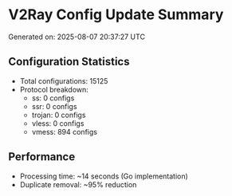 # V2Ray Config Update Summary
Generated on: 2025-08-07 20:37:27 UTC

## Configuration Statistics
- Total configurations: 15125
- Protocol breakdown:
  - ss: 0 configs
  - ssr: 0 configs
  - trojan: 0 configs
  - vless: 0 configs
  - vmess: 894 configs

## Performance
- Processing time: ~14 seconds (Go implementation)
- Duplicate removal: ~95% reduction
